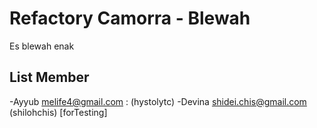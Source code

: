 # Refactory Camorra - Blewah
Es blewah enak

## List Member
-Ayyub <melife4@gmail.com> : (hystolytc)
-Devina <shidei.chis@gmail.com> (shilohchis) [forTesting]
